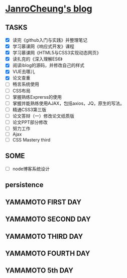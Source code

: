 # [JanroCheung's blog](https://angelpray.github.io)

## TASKS
- [x] 读完《github入门与实践》并整理笔记
- [x] 学习慕课网《响应式开发》课程
- [x] 学习慕课网《HTML5与CSS3实现动态网页》
- [x] 读扎克的《深入理解ES6》
- [x] 阅读iblog的源码，并修改自己的样式
- [x] VUE去哪儿
- [x] 论文查重
- [ ] 畅言系统使用
- [ ] CSS布局
- [ ] 掌握熟练Exprerss的使用
- [ ] 掌握并能熟练使用AJAX，包括axios，JQ，原生的写法。
- [ ] 精通CSS3第三版 
- [ ] 论文答辩（一）修改论文纸质版
- [ ] 论文PPT部分修改
- [ ] 努力工作
- [ ] Ajax
- [ ] CSS Mastery third
## SOME

- [ ] node博客系统设计

## persistence

## YAMAMOTO FIRST DAY

## YAMAMOTO SECOND DAY

## YAMAMOTO THIRD DAY

## YAMAMOTO FOURTH DAY

## YAMAMOTO 5th DAY

